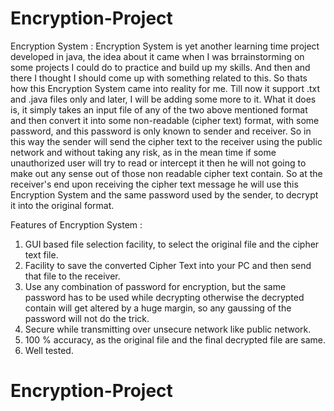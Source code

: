 # Encryption-Project
Encryption System :
Encryption System is yet another learning time project developed in java, the idea about it came when I was brrainstorming on some projects I could do to practice and build up my skills. And then and there I thought I should come up with something related to this. So thats how this Encryption System came into reality for me. Till now it support .txt and .java files only and later, I will be adding some more to it.
What it does is, it simply takes an input file of any of the two above mentioned format and then convert it into some non-readable (cipher text)  format, with some password, and this password is only known to sender and receiver.
So in this way the sender will send the cipher text to the receiver using the public network and without taking any risk, as in the mean time if some unauthorized user will try to read or intercept it then he will not going to make out any sense out of those non readable cipher text contain.
So at the receiver's end upon receiving the cipher text message he will use this Encryption System and the same password used by the sender, to decrypt it into the original format.

Features of Encryption System :
1. GUI based file selection facility, to select the original file and the cipher text file.
2. Facility to save the converted Cipher Text into your PC and then send that file to the receiver.
3. Use any combination of password for encryption, but the same password has to be used while decrypting otherwise the decrypted contain will get altered by a huge margin, so any gaussing of the password will not do the trick.
4. Secure while transmitting over unsecure network like public network.
5. 100 % accuracy, as the original file and the final decrypted file are same.
6. Well tested.
# Encryption-Project

